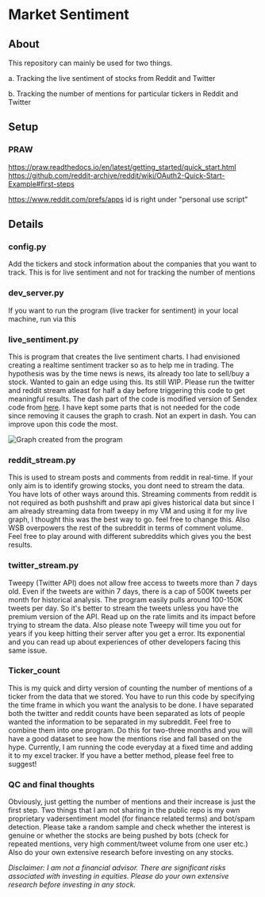 # Market Sentiment

## About
This repository can mainly be used for two things.

a. Tracking the live sentiment of stocks from Reddit and Twitter

b. Tracking the number of mentions for particular tickers in Reddit and Twitter

## Setup

### PRAW

https://praw.readthedocs.io/en/latest/getting_started/quick_start.html
https://github.com/reddit-archive/reddit/wiki/OAuth2-Quick-Start-Example#first-steps

https://www.reddit.com/prefs/apps
id is right under "personal use script"

## Details

### config.py

Add the tickers and stock information about the companies that you want to track. This is for live sentiment and not for tracking the number of mentions

### dev_server.py

If you want to run the program (live tracker for sentiment) in your local machine, run via this

### live_sentiment.py

This is program that creates the live sentiment charts. I had envisioned creating a realtime sentiment tracker so as to help me in trading. The hypothesis was by the time news is news, its already too late to sell/buy a stock. Wanted to gain an edge using this. Its still WIP. Please run the twitter and reddit stream atleast for half a day before triggering this code to get meaningful results. The dash part of the code is modified version of Sendex code from [here](https://github.com/Sentdex/socialsentiment). I have kept some parts that is not needed for the code since removing it causes the graph to crash. Not an expert in dash. You can improve upon this code the most.

![Graph created from the program](https://user-images.githubusercontent.com/77964857/109548469-b149a500-7af2-11eb-87a2-349eb5ff2fca.png)


### reddit_stream.py

This is used to stream posts and comments from reddit in real-time. If your only aim is to identify growing stocks, you dont need to stream the data. You have lots of other ways around this. Streaming comments from reddit is not required as both pushshift and praw api gives historical data but since I am already streaming data from tweepy in my VM and using it for my live graph, I thought this was the best way to go. feel free to change this. Also WSB overpowers the rest of the subreddit in terms of comment volume. Feel free to play around with different subreddits which gives you the best results.

### twitter_stream.py

Tweepy (Twitter API) does not allow free access to tweets more than 7 days old. Even if the tweets are within 7 days, there is a cap of 500K tweets per month for historical analysis. The program easily pulls around 100-150K tweets per day. So it's better to stream the tweets unless you have the premium version of the API. Read up on the rate limits and its impact before trying to stream the data. Also please note Tweepy will time you out for years if you keep hitting their server after you get a error. Its exponential and you can read up about experiences of other developers facing this same issue.


### Ticker_count

This is my quick and dirty version of counting the number of mentions of a ticker from the data that we stored. You have to run this code by specifying the time frame in which you want the analysis to be done. I have separated  both the twitter and reddit counts have been separated  as lots of people wanted the information to be separated in my subreddit. Feel free to combine them into one program. Do this for two-three months and you will have a good dataset to see how the mentions rise and fall based on the hype. Currently, I am running the code everyday at a fixed time and adding it to my excel tracker. If you have a better method, please feel free to suggest!


### QC and final thoughts
Obviously, just getting the number of mentions and their increase is just the first step. Two things that I am not sharing in the public repo is my own proprietary vadersentiment model (for finance related terms) and bot/spam detection. Please take a random sample and check whether the interest is genuine or whether the stocks are being pushed by bots (check for repeated mentions, very high comment/tweet volume from one user etc.) Also do your own extensive research before investing on any stocks.


_Disclaimer: I am not a financial advisor. There are significant risks associated with investing in equities. Please do your own extensive research before investing in any stock._

